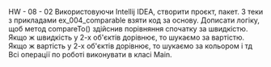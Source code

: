 HW - 08 - 02
Використовуючи Intellij IDEA, створити проєкт, пакет.
З теки з прикладами ex_004_comparable взяти код за основу. 
Дописати логіку, щоб метод compareTo() здійснив порівняння 
спочатку за швидкістю.
Якщо ж швидкість у 2-х об'єктів дорівнює, 
то шукаємо за вартістю.
Якщо ж вартість у 2-х об'єктів дорівнює, 
то шукаємо за кольором і тд
Всі операції по роботі виконувати в класі Main.